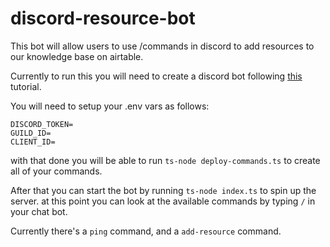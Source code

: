 # discord-resource-bot
This bot will allow users to use /commands in discord to add resources to our knowledge base on airtable.


Currently to run this you will need to create a discord bot following [this](https://discordjs.guide/#before-you-begin) tutorial.

You will need to setup your .env vars as follows:

```
DISCORD_TOKEN=
GUILD_ID=
CLIENT_ID=
```

with that done you will be able to run `ts-node deploy-commands.ts` to create all of your commands.

After that you can start the bot by running `ts-node index.ts` to spin up the server. at this point you can look at the available commands by typing `/` in your chat bot.

Currently there's a `ping` command, and a `add-resource` command.
